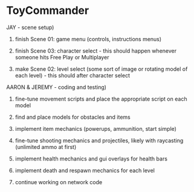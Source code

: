 # ToyCommander

JAY - scene setup)

1)	finish Scene 01: game menu (controls, instructions menus)

3)	finish Scene 03: character select - this should happen whenever someone hits Free Play or Multiplayer

2)	make Scene 02: level select (some sort of image or rotating model of each level) - this should after character select


AARON & JEREMY - coding and testing)

1)	fine-tune movement scripts and place the appropriate script on each model

2)	find and place models for obstacles and items

3)	implement item mechanics (powerups, ammunition, start simple)

4)	fine-tune shooting mechanics and projectiles, likely with raycasting (unlimited ammo at first)

5)	implement health mechanics and gui overlays for health bars

6)	implement death and respawn mechanics for each level

7) continue working on network code
